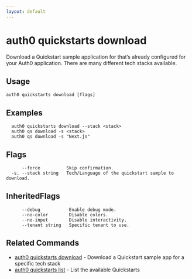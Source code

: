 ```yaml
---
layout: default
---
```

# auth0 quickstarts download

Download a Quickstart sample application for that’s already configured for your Auth0 application. There are many different tech stacks available.

## Usage
```
auth0 quickstarts download [flags]
```

## Examples

```
  auth0 quickstarts download --stack <stack>
  auth0 qs download -s <stack>
  auth0 qs download -s "Next.js"
```


## Flags

```
      --force          Skip confirmation.
  -s, --stack string   Tech/Language of the quickstart sample to download.
```


## InheritedFlags

```
      --debug           Enable debug mode.
      --no-color        Disable colors.
      --no-input        Disable interactivity.
      --tenant string   Specific tenant to use.
```


## Related Commands

- [auth0 quickstarts download](auth0_quickstarts_download.md) - Download a Quickstart sample app for a specific tech stack
- [auth0 quickstarts list](auth0_quickstarts_list.md) - List the available Quickstarts


